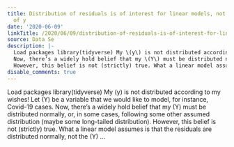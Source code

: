 ```yaml
---
title: Distribution of residuals is of interest for linear models, not the distribution
  of y
date: '2020-06-09'
linkTitle: /2020/06/09/distribution-of-residuals-is-of-interest-for-linear-models-not-the-distribution-of-y/
source: Data Se
description: |-
  Load packages library(tidyverse) My \(y\) is not distributed according to my wishes! Let \(Y\) be a variable that we would like to model, for instance, Covid-19 cases.
  Now, there’s a widely hold belief that my \(Y\) must be distributed normally, or, in some cases, following some other assumed distribution (maybe some long-tailed distribution).
  However, this belief is not (strictly) true. What a linear model assumes is that the residuals are distributed normally, not the \(Y\) ...
disable_comments: true
---
```

Load packages library(tidyverse) My \(y\) is not distributed according to my wishes! Let \(Y\) be a variable that we would like to model, for instance, Covid-19 cases.
Now, there’s a widely hold belief that my \(Y\) must be distributed normally, or, in some cases, following some other assumed distribution (maybe some long-tailed distribution).
However, this belief is not (strictly) true. What a linear model assumes is that the residuals are distributed normally, not the \(Y\) ...